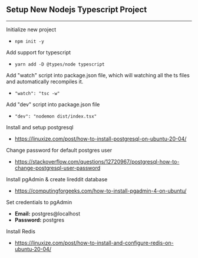 ## Setup New Nodejs Typescript Project
---

Initialize new project
- `npm init -y`

Add support for typescript
- `yarn add -D @types/node typescript`

Add "watch" script into package.json file,
which will watching all the ts files and automatically recompiles it.
- `"watch": "tsc -w"`

Add "dev" script into package.json file
- `"dev": "nodemon dist/index.tsx"`

Install and setup postgresql
- https://linuxize.com/post/how-to-install-postgresql-on-ubuntu-20-04/

Change password for default postgres user
- https://stackoverflow.com/questions/12720967/postgresql-how-to-change-postgresql-user-password

Install pgAdmin & create lireddit database
- https://computingforgeeks.com/how-to-install-pgadmin-4-on-ubuntu/

Set credentials to pgAdmin
- **Email:** postgres@localhost
- **Password:** postgres

Install Redis
- https://linuxize.com/post/how-to-install-and-configure-redis-on-ubuntu-20-04/